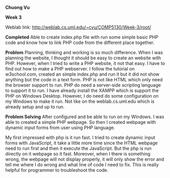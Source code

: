 **Chuong Vu**

**Week 3**

Weblab link: http://weblab.cs.uml.edu/~cvu/COMP5130/Week-3/root/


**Completed**
Able to create index.php file with run some simple basic PHP code and know how to link PHP code from the different place together.

**Problem**
Planning, thinking and working is so much difference. When I was planning the website, I thought it should be easy to create an website with PHP. However, when I tried to write a PHP website, it not that easy. I have to find out how to make a PHP webserver. I follow the tutorial on w3school.com, created an simple index.php and run it but it did not show anything but the code in a text form. PHP is not like HTML which only need the browser support to run. PHP do need a server-side scripting language to support it to run. I have already install the XAMPP which is support the PHP on Windows Desktop. However, I do need do some configuration on my Windows to make it run. Not like on the weblab.cs.uml.edu which is already setup and up to run.

**Problem Solving**
After configured and be able to run on my Windows. I was able to created a simple PHP webpage. So then I created webpage with dynamic input forms from user using PHP language.

My first impressed with php is it run fast. I tried to create dynamic input forms with JavaScript, it take a little more time since the HTML webpage need to run first and then it execute the JavaScript. But the php is run directly on it webpage so it fast. Moreover, when I there is something wrong, the webpage will not display properly, it will only show the error and tell me where I do wrong and what line of code I need to fix. This is really helpful for programmer to troubleshoot the code.
